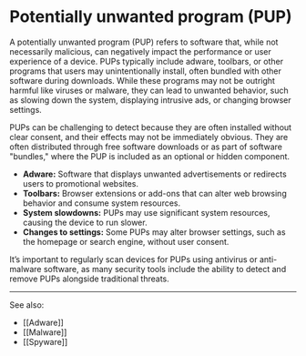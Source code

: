 
# Potentially unwanted program (PUP)

A potentially unwanted program (PUP) refers to software that, while not necessarily malicious, can negatively impact the performance or user experience of a device. PUPs typically include adware, toolbars, or other programs that users may unintentionally install, often bundled with other software during downloads. While these programs may not be outright harmful like viruses or malware, they can lead to unwanted behavior, such as slowing down the system, displaying intrusive ads, or changing browser settings.

PUPs can be challenging to detect because they are often installed without clear consent, and their effects may not be immediately obvious. They are often distributed through free software downloads or as part of software "bundles," where the PUP is included as an optional or hidden component.

- **Adware:** Software that displays unwanted advertisements or redirects users to promotional websites.
- **Toolbars:** Browser extensions or add-ons that can alter web browsing behavior and consume system resources.
- **System slowdowns:** PUPs may use significant system resources, causing the device to run slower.
- **Changes to settings:** Some PUPs may alter browser settings, such as the homepage or search engine, without user consent.

It’s important to regularly scan devices for PUPs using antivirus or anti-malware software, as many security tools include the ability to detect and remove PUPs alongside traditional threats.

---

See also:

- [[Adware]]
- [[Malware]]
- [[Spyware]]